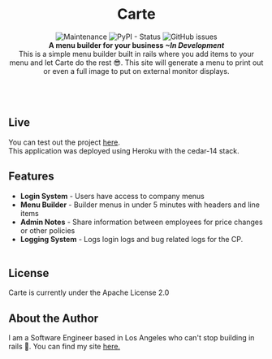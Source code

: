 <h1 align="center">Carte</h1>
<p align="center">
  <img alt="Maintenance" src="https://img.shields.io/maintenance/yes/2019.svg?style=flat-square">
  <img alt="PyPI - Status" src="https://img.shields.io/pypi/status/Rails.svg?style=flat-square">
  <img alt="GitHub issues" src="https://img.shields.io/github/issues/johncorderox/carte.svg?style=flat-square"><br>
  <strong>A menu builder for your business <i>~In Development</i></strong>
<br>
 This is a simple menu builder built in rails where you add items to your menu and let Carte do the rest 😎. This site will generate a menu to print out or even a full image to put on external monitor displays.<br>
<br><br><br>
  
  ## Live 
   You can test out the project <a href="https://carte-menu.herokuapp.com/">here</a>. <br>
   This application was deployed using Heroku with the cedar-14 stack. 

 ## Features
- **Login System** - Users have access to company menus
- **Menu Builder** - Builder menus in under 5 minutes with headers and line items
- **Admin Notes** - Share information between employees for price changes or other policies
- **Logging System** - Logs login logs and bug related logs for the CP.
<br><br>


## License
Carte is currently under the Apache License 2.0

## About the Author

I am a Software Engineer based in Los Angeles who can't stop building in rails 💎. You can find my site <a href="https://johncorderox.com">here.</a>
